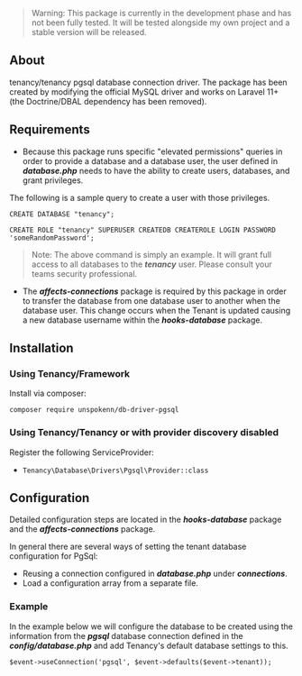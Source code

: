 > Warning: This package is currently in the development phase and has not been fully tested. It will be tested alongside my own project and a stable version will be released.

## About
tenancy/tenancy pgsql database connection driver. The package has been created by modifying the official MySQL driver and works on Laravel 11+ (the Doctrine/DBAL dependency has been removed).

## Requirements

- Because this package runs specific "elevated permissions" queries in order to provide a database and a database user, the user defined in ***database.php*** needs to have the ability to create users, databases, and grant privileges.

The following is a sample query to create a user with those privileges.

`CREATE DATABASE "tenancy";`

`CREATE ROLE "tenancy" SUPERUSER CREATEDB CREATEROLE LOGIN PASSWORD 'someRandomPassword';`

> Note: The above command is simply an example. It will grant full access to all databases to the ***tenancy*** user. Please consult your teams security professional.
- The ***affects-connections*** package is required by this package in order to transfer the database from one database user to another when the database user. This change occurs when the Tenant is updated causing a new database username within the ***hooks-database*** package.


## Installation
### Using Tenancy/Framework

Install via composer:

`composer require unspokenn/db-driver-pgsql`

### Using Tenancy/Tenancy or with provider discovery disabled

Register the following ServiceProvider:

- `Tenancy\Database\Drivers\Pgsql\Provider::class`

## Configuration

Detailed configuration steps are located in the ***hooks-database*** package and the ***affects-connections*** package.

In general there are several ways of setting the tenant database configuration for PgSql:

- Reusing a connection configured in ***database.php*** under ***connections***.
- Load a configuration array from a separate file.

### Example

In the example below we will configure the database to be created using the information from the ***pgsql*** database connection defined in the ***config/database.php*** and add Tenancy's default database settings to this.

`$event->useConnection('pgsql', $event->defaults($event->tenant));`